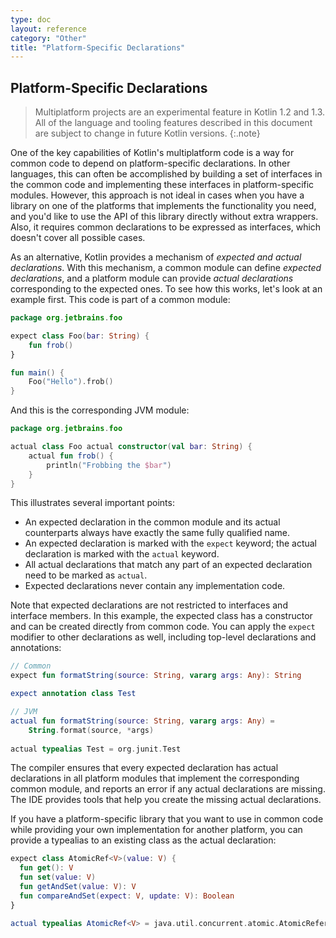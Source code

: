 ```yaml
---
type: doc
layout: reference
category: "Other"
title: "Platform-Specific Declarations"
---
```


## Platform-Specific Declarations

> Multiplatform projects are an experimental feature in Kotlin 1.2 and 1.3. All of the language
and tooling features described in this document are subject to change in future Kotlin versions.
{:.note}

One of the key capabilities of Kotlin's multiplatform code is a way for common code to
depend on platform-specific declarations. In other languages, this can often be accomplished
by building a set of interfaces in the common code and implementing these interfaces in platform-specific
modules. However, this approach is not ideal in cases when you have a library on one of the platforms
that implements the functionality you need, and you'd like to use the API of this library directly
without extra wrappers. Also, it requires common declarations to be expressed as interfaces, which
doesn't cover all possible cases.

As an alternative, Kotlin provides a mechanism of _expected and actual declarations_.
With this mechanism, a common module can define _expected declarations_, and a platform module
can provide _actual declarations_ corresponding to the expected ones. 
To see how this works, let's look at an example first. This code is part of a common module:

<div class="sample" markdown="1" theme="idea" data-highlight-only>

```kotlin
package org.jetbrains.foo

expect class Foo(bar: String) {
    fun frob()
}

fun main() {
    Foo("Hello").frob()
}
```
</div>

And this is the corresponding JVM module:

<div class="sample" markdown="1" theme="idea" data-highlight-only>

```kotlin
package org.jetbrains.foo

actual class Foo actual constructor(val bar: String) {
    actual fun frob() {
        println("Frobbing the $bar")
    }
}
```
</div>

This illustrates several important points:

  * An expected declaration in the common module and its actual counterparts always
    have exactly the same fully qualified name.
  * An expected declaration is marked with the `expect` keyword; the actual declaration
    is marked with the `actual` keyword.
  * All actual declarations that match any part of an expected declaration need to be marked
    as `actual`.
  * Expected declarations never contain any implementation code.

Note that expected declarations are not restricted to interfaces and interface members.
In this example, the expected class has a constructor and can be created directly from common code.
You can apply the `expect` modifier to other declarations as well, including top-level declarations and
annotations:

<div class="sample" markdown="1" theme="idea" data-highlight-only>

```kotlin
// Common
expect fun formatString(source: String, vararg args: Any): String

expect annotation class Test

// JVM
actual fun formatString(source: String, vararg args: Any) =
    String.format(source, *args)
    
actual typealias Test = org.junit.Test
```
</div>

The compiler ensures that every expected declaration has actual declarations in all platform
modules that implement the corresponding common module, and reports an error if any actual declarations are 
missing. The IDE provides tools that help you create the missing actual declarations.

If you have a platform-specific library that you want to use in common code while providing your own
implementation for another platform, you can provide a typealias to an existing class as the actual
declaration:

<div class="sample" markdown="1" theme="idea" data-highlight-only>

```kotlin
expect class AtomicRef<V>(value: V) {
  fun get(): V
  fun set(value: V)
  fun getAndSet(value: V): V
  fun compareAndSet(expect: V, update: V): Boolean
}

actual typealias AtomicRef<V> = java.util.concurrent.atomic.AtomicReference<V>
```
</div>
